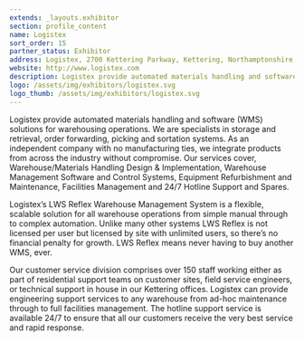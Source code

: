 ```yaml
---
extends: _layouts.exhibitor
section: profile_content
name: Logistex
sort_order: 15
partner_status: Exhibitor
address: Logistex, 2700 Kettering Parkway, Kettering, Northamptonshire, NN15 6XR
website: http://www.logistex.com
description: Logistex provide automated materials handling and software (WMS) solutions for warehousing operations.  We are specialists in storage and retrieval, order forwarding, picking and sortation systems. As an independent company with no manufacturing ties, we integrate products from across the industry without compromise. Our services cover, Warehouse/Materials Handling Design & Implementation, Warehouse Management Software and Control Systems, Equipment Refurbishment and Maintenance, Facilities Management and 24/7 Hotline Support and Spares.
logo: /assets/img/exhibitors/logistex.svg
logo_thumb: /assets/img/exhibitors/logistex.svg
---
```


Logistex provide automated materials handling and software (WMS) solutions for warehousing operations.  We are specialists in storage and retrieval, order forwarding, picking and sortation systems. As an independent company with no manufacturing ties, we integrate products from across the industry without compromise. Our services cover, Warehouse/Materials Handling Design & Implementation, Warehouse Management Software and Control Systems, Equipment Refurbishment and Maintenance, Facilities Management and 24/7 Hotline Support and Spares.

Logistex’s LWS Reflex Warehouse Management System is a flexible, scalable solution for all warehouse operations from simple manual through to complex automation. Unlike many other systems LWS Reflex is not licensed per user but licensed by site with unlimited users, so there’s no financial penalty for growth.  LWS Reflex means never having to buy another WMS, ever.

Our customer service division comprises over 150 staff working either as part of residential support teams on customer sites, field service engineers, or technical support in house in our Kettering offices. Logistex can provide engineering support services to any warehouse from ad-hoc maintenance through to full facilities management. The hotline support service is available 24/7 to ensure that all our customers receive the very best service and rapid response.